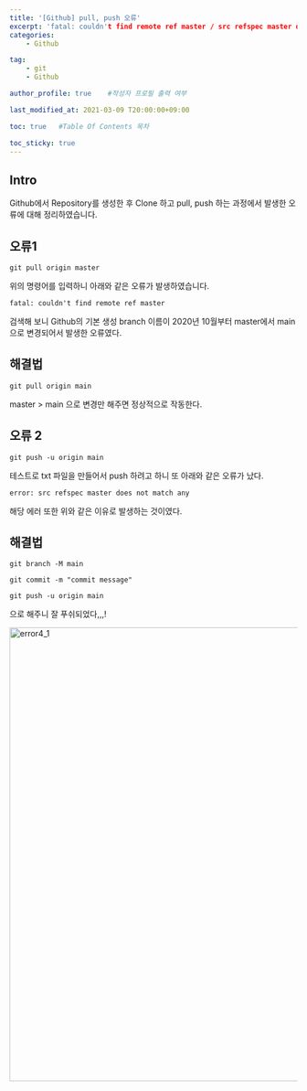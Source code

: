 ```yaml
---
title: '[Github] pull, push 오류' 
excerpt: 'fatal: couldn't find remote ref master / src refspec master does not match any'
categories:
    - Github

tag:
    - git
    - Github

author_profile: true    #작성자 프로필 출력 여부

last_modified_at: 2021-03-09 T20:00:00+09:00

toc: true   #Table Of Contents 목차 

toc_sticky: true
---
```


## Intro

Github에서 Repository를 생성한 후 Clone 하고 pull, push  하는 과정에서 발생한 오류에 대해 정리하였습니다.  


## 오류1

```
git pull origin master
```

위의 명령어를 입력하니 아래와 같은 오류가 발생하였습니다.

```
fatal: couldn't find remote ref master
```

검색해 보니 Github의 기본 생성 branch 이름이 2020년 10월부터 
master에서 main으로 변경되어서 발생한 오류였다.  


## 해결법

```
git pull origin main
```

master > main 으로 변경만 해주면 정상적으로 작동한다.


## 오류 2

```
git push -u origin main
```

테스트로 txt 파일을 만들어서 push 하려고 하니 또 아래와 같은 오류가 났다.

```
error: src refspec master does not match any
```

해당 에러 또한 위와 같은 이유로 발생하는 것이였다.


## 해결법 

```
git branch -M main

git commit -m "commit message"

git push -u origin main
```

으로 해주니 잘 푸쉬되었다,,,! 

<img width="794" alt="error4_1" src="https://user-images.githubusercontent.com/47733530/110461563-f1241400-8112-11eb-9eac-b0d94f7da105.png">